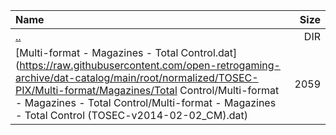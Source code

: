 |Name|Size|
|:---|---:|
|[..](../index.html)|DIR|
|[Multi-format - Magazines - Total Control.dat](https://raw.githubusercontent.com/open-retrogaming-archive/dat-catalog/main/root/normalized/TOSEC-PIX/Multi-format/Magazines/Total Control/Multi-format - Magazines - Total Control/Multi-format - Magazines - Total Control (TOSEC-v2014-02-02_CM).dat)|2059|
